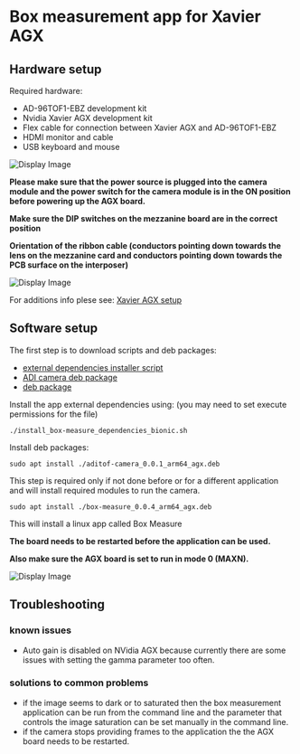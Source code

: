 # Box measurement app for Xavier AGX

## Hardware setup
Required hardware:
 - AD-96TOF1-EBZ development kit
 - Nvidia Xavier AGX development kit
 - Flex cable for connection between Xavier AGX and AD-96TOF1-EBZ
 - HDMI monitor and cable
 - USB keyboard and mouse
 
 ![Display Image](https://github.com/robotics-ai/tof_process_public/blob/main/box_measure/Doc/Images/xavier-agx-ad96tof1.jpg)

**Please make sure that the power source is plugged into the camera module and the power switch for the camera module is in the ON position before powering up the AGX board.**

**Make sure the DIP switches on the mezzanine board are in the correct position**

**Orientation of the ribbon cable (conductors pointing down towards the lens on the mezzanine card and conductors pointing down towards the PCB surface on the interposer)**

 ![Display Image](https://github.com/robotics-ai/tof_process_public/blob/main/box_measure/Doc/Images/switches.jpeg)

For additions info plese see: 
[Xavier AGX setup](https://wiki.analog.com/resources/eval/user-guides/ad-96tof1-ebz/ug_xavier_agx)

## Software setup

The first step is to download scripts and deb packages:
- [external dependencies installer script](https://github.com/robotics-ai/tof_process_public/blob/release/box_measure/Xavier-AGX/install_box-measure_dependencies_bionic.sh)
- [ADI camera deb package](https://github.com/robotics-ai/tof_process_public/blob/release/box_measure/Xavier-AGX/aditof-camera_0.0.1_arm64_agx.deb)
- [deb package](https://github.com/robotics-ai/tof_process_public/blob/release/box_measure/Xavier-AGX/box-measure_0.0.4_arm64_agx.deb)

Install the app external dependencies using: (you may need to set execute permissions for the file)

```
./install_box-measure_dependencies_bionic.sh
```

Install deb packages:

```
sudo apt install ./aditof-camera_0.0.1_arm64_agx.deb
```
This step is required only if not done before or for a different application and will install required modules to run the camera.
```
sudo apt install ./box-measure_0.0.4_arm64_agx.deb
```
This will install a linux app called Box Measure

**The board needs to be restarted before the application can be used.**

**Also make sure the AGX board is set to run in mode 0 (MAXN).**

![Display Image](https://github.com/robotics-ai/tof_process_public/blob/main/box_measure/Doc/Images/set_mode.png)
 
## Troubleshooting
### known issues
   - Auto gain is disabled on NVidia AGX because currently there are some issues with setting the gamma parameter too often.
### solutions to common problems
   - if the image seems to dark or to saturated then the box measurement application can be run from the command line and the parameter that controls the image saturation can be set manually in the command line.
   - if the camera stops providing frames to the application the the AGX board needs to be restarted.
